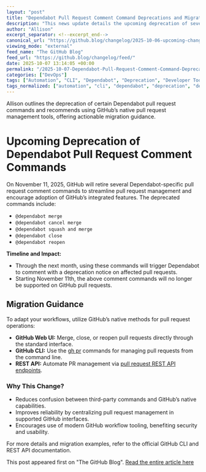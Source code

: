 ```yaml
---
layout: "post"
title: "Dependabot Pull Request Comment Command Deprecations and Migration to GitHub Native Features"
description: "This news update details the upcoming deprecation of several Dependabot pull request comment commands in favor of GitHub’s built-in pull request features. It provides guidance for developers on how to adapt workflows, recommending migration to GitHub UI, CLI, or REST API for managing pull requests."
author: "Allison"
excerpt_separator: <!--excerpt_end-->
canonical_url: "https://github.blog/changelog/2025-10-06-upcoming-changes-to-github-dependabot-pull-request-comment-commands"
viewing_mode: "external"
feed_name: "The GitHub Blog"
feed_url: "https://github.blog/changelog/feed/"
date: 2025-10-07 13:14:05 +00:00
permalink: "/2025-10-07-Dependabot-Pull-Request-Comment-Command-Deprecations-and-Migration-to-GitHub-Native-Features.html"
categories: ["DevOps"]
tags: ["Automation", "CLI", "Dependabot", "Deprecation", "Developer Tools", "DevOps", "GitHub", "News", "PR Management", "Pull Requests", "REST API", "Retired", "Supply Chain Security", "Workflow Migration"]
tags_normalized: ["automation", "cli", "dependabot", "deprecation", "developer tools", "devops", "github", "news", "pr management", "pull requests", "rest api", "retired", "supply chain security", "workflow migration"]
---
```


Allison outlines the deprecation of certain Dependabot pull request commands and recommends using GitHub’s native pull request management tools, offering actionable migration guidance.<!--excerpt_end-->

# Upcoming Deprecation of Dependabot Pull Request Comment Commands

On November 11, 2025, GitHub will retire several Dependabot-specific pull request comment commands to streamline pull request management and encourage adoption of GitHub’s integrated features. The deprecated commands include:

- `@dependabot merge`
- `@dependabot cancel merge`
- `@dependabot squash and merge`
- `@dependabot close`
- `@dependabot reopen`

**Timeline and Impact:**

- Through the next month, using these commands will trigger Dependabot to comment with a deprecation notice on affected pull requests.
- Starting November 11th, the above comment commands will no longer be supported on GitHub pull requests.

## Migration Guidance

To adapt your workflows, utilize GitHub’s native methods for pull request operations:

- **GitHub Web UI:** Merge, close, or reopen pull requests directly through the standard interface.
- **GitHub CLI:** Use the [gh pr](https://cli.github.com/manual/gh_pr) commands for managing pull requests from the command line.
- **REST API:** Automate PR management via [pull request REST API endpoints](https://docs.github.com/rest/pulls?apiVersion=2022-11-28).

### Why This Change?

- Reduces confusion between third-party commands and GitHub’s native capabilities.
- Improves reliability by centralizing pull request management in supported GitHub interfaces.
- Encourages use of modern GitHub workflow tooling, benefiting security and usability.

For more details and migration examples, refer to the official GitHub CLI and REST API documentation.

This post appeared first on "The GitHub Blog". [Read the entire article here](https://github.blog/changelog/2025-10-06-upcoming-changes-to-github-dependabot-pull-request-comment-commands)
